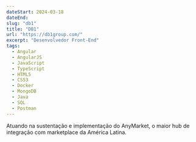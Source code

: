 ```yaml
---
dateStart: 2024-03-18
dateEnd: 
slug: "db1"
title: "DB1"
url: "https://db1group.com/"
excerpt: "Desenvolvedor Front-End"
tags:
  - Angular
  - AngularJS
  - JavaScript
  - TypeScript
  - HTML5
  - CSS3
  - Docker
  - MongoDB
  - Java
  - SQL
  - Postman
---
```


Atuando na sustentação e implementação do AnyMarket, o maior hub de integração com marketplace da América Latina.